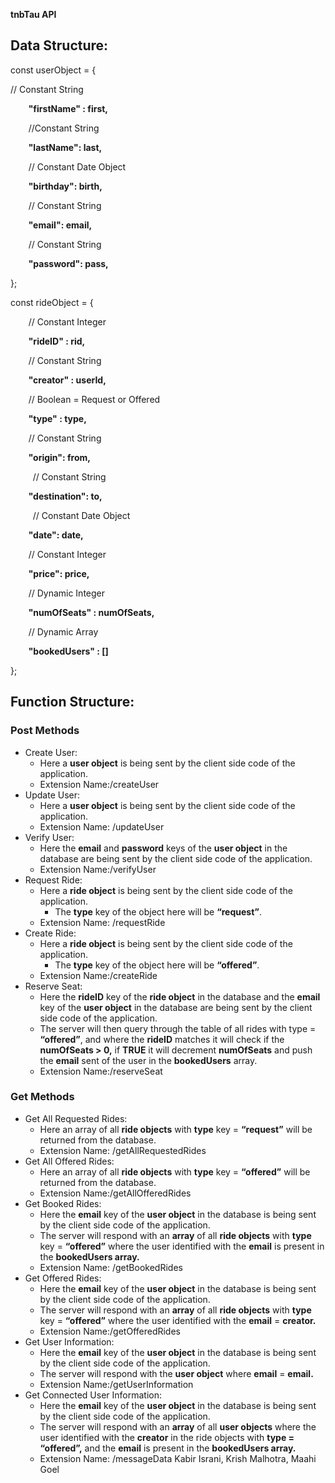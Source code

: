 ﻿

**tnbTau API**
## **Data Structure:**
const userObject = {

// Constant String

`    `**"firstName" : first,** 

`    `//Constant String

`    `**"lastName": last,** 

`    `// Constant Date Object

`    `**"birthday": birth,** 

`    `// Constant String

`    `**"email": email,** 

`    `// Constant String

`    `**"password": pass,**

};

const rideObject = {

`    `// Constant Integer

`    `**"rideID" : rid,**

`    `// Constant String

`    `**"creator" : userId,**

`    `// Boolean = Request or Offered

`    `**"type" : type,**

`    `// Constant String

`    `**"origin": from,** 

`     `// Constant String

`    `**"destination": to,** 

`     `// Constant Date Object

`    `**"date": date,** 

`    `// Constant Integer

`    `**"price": price,**

`    `// Dynamic Integer

`    `**"numOfSeats" : numOfSeats,**

`    `// Dynamic Array

`    `**"bookedUsers" : []**

};
## **Function Structure:**
### Post Methods
- Create User:
  - Here a **user object** is being sent by the client side code of the application.
  - Extension Name:/createUser
- Update User:
  - Here a **user object** is being sent by the client side code of the application.
  - Extension Name: /updateUser
- Verify User:
  - Here the **email** and **password** keys of the **user object** in the database are being sent by the client side code of the application.
  - Extension Name:/verifyUser
- Request Ride:
  - Here a **ride object** is being sent by the client side code of the application.
    - The **type** key of the object here will be **“request”**.
  - Extension Name: /requestRide
- Create Ride:
  - Here a **ride object** is being sent by the client side code of the application.
    - The **type** key of the object here will be **“offered”**.
  - Extension Name:/createRide
- Reserve Seat:
  - Here the **rideID** key of the **ride object** in the database and the **email** key of the **user object** in the database are being sent by the client side code of the application.
  - The server will then query through the table of all rides with type = **“offered”**, and where the **rideID** matches it will check if the **numOfSeats > 0,** if **TRUE** it will decrement  **numOfSeats** and push the **email** sent of the user in the **bookedUsers** array.
  - Extension Name:/reserveSeat
### Get Methods
- Get All Requested Rides:
  - Here an array of all **ride objects** with **type** key = **“request”** will be returned from the database. 
  - Extension Name: /getAllRequestedRides
- Get All Offered Rides:
  - Here an array of all **ride objects** with **type** key = **“offered”** will be returned from the database. 
  - Extension Name:/getAllOfferedRides
- Get Booked Rides:
  - Here the **email** key of the **user object** in the database is being sent by the client side code of the application.
  - The server will respond with an **array** of all **ride objects**  with **type** key = **“offered”** where the user identified with the **email** is present in the **bookedUsers array.**
  - Extension Name: /getBookedRides
- Get Offered Rides:
  - Here the **email** key of the **user object** in the database is being sent by the client side code of the application.
  - The server will respond with an **array** of all **ride objects** with **type** key = **“offered”** where the user identified with the **email** = **creator.**
  - Extension Name:/getOfferedRides
- Get User Information:
  - Here the **email** key of the **user object** in the database is being sent by the client side code of the application.
  - The server will respond with the **user object** where **email** = **email.**
  - Extension Name:/getUserInformation
- Get Connected User Information:
  - Here the **email** key of the **user object** in the database is being sent by the client side code of the application.
  - The server will respond with an **array** of all **user objects** where the user identified with the **creator** in the ride objects with **type = “offered”,** and the **email** is present in the **bookedUsers array.**
  - Extension Name:  /messageData
Kabir Israni, Krish Malhotra, Maahi Goel
